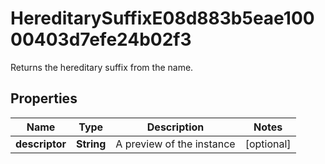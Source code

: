 

# HereditarySuffixE08d883b5eae10000403d7efe24b02f3

Returns the hereditary suffix from the name.

## Properties

| Name | Type | Description | Notes |
|------------ | ------------- | ------------- | -------------|
|**descriptor** | **String** | A preview of the instance |  [optional] |



